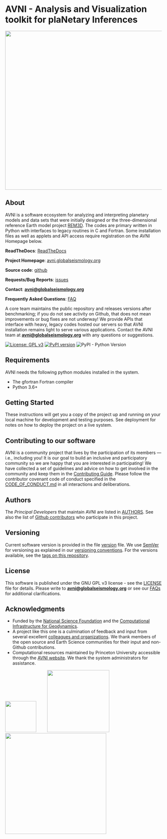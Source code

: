 # AVNI - Analysis and Visualization toolkit for plaNetary Inferences

<img src="https://portal.globalseismology.org/docs/avni/stable/_static/logos/logo_avni_color_withname.png" width="512">

## About

AVNI is a software ecosystem for analyzing and interpreting planetary models and data sets that were initially designed or the three-dimensional reference Earth model project [REM3D](https://rem3d.org). The codes are primary written in Python with interfaces to legacy routines in C and Fortran. Some installation files as well as applets and API access require registration on the AVNI Homepage below.

**ReadTheDocs**: [ReadTheDocs](https://portal.globalseismology.org/docs/avni)

**Project Homepage**: [avni.globalseismology.org](http://avni.globalseismology.org)

**Source code**: [github](https://github.com/globalseismology/avni)

**Requests/Bug Reports**: [issues](https://github.com/globalseismology/avni/issues)

**Contact**: **avni@globalseismology.org**

**Frequently Asked Questions**: [FAQ](https://portal.globalseismology.org/docs/avni/stable/overview/faq.html)

A core team maintains the public repository and releases versions after benchmarking; if you do not see activity on Github, that does not mean improvements or bug fixes are not underway! We provide APIs that interface with heavy, legacy codes hosted our servers so that AVNI installation remains light to serve various applications. Contact the AVNI team at **avni@globalseismology.org** with any questions or suggestions.

[![License: GPL v3](https://img.shields.io/badge/License-GPLv3-blue.svg)](https://www.gnu.org/licenses/gpl-3.0) [![PyPI version](https://badge.fury.io/py/avni.svg)](https://badge.fury.io/py/avni) ![PyPI - Python Version](https://img.shields.io/pypi/pyversions/avni.svg?style=popout)

## Requirements

AVNI needs the following python modules installed in the system.
* The gfortran Fortran compiler
* Python 3.6+

## Getting Started

These instructions will get you a copy of the project up and running on your local machine for development and testing purposes. See deployment for notes on how to deploy the project on a live system.


## Contributing to our software

AVNI is a community project that lives by the participation of its
members — i.e., including you! It is our goal to build an inclusive and
participatory community so we are happy that you are interested in
participating! We have collected a set of guidelines and advice on how to get
involved in the community and keep them in the
[Contributing Guide](https://portal.globalseismology.org/docs/avni/stable/overview/contributing.html).
Please follow the contributor covenant code of conduct specified in the [CODE_OF_CONDUCT.md](CODE_OF_CONDUCT.md) in all interactions and deliberations.

## Authors

The *Principal Developers* that maintain AVNI are listed in [AUTHORS](AUTHORS). See also the list of [Github contributors](https://github.com/globalseismology/avni/contributors) who participate in this project.

## Versioning

Current software version is provided in the file [version](avni/version.py) file. We use [SemVer](http://semver.org/) for versioning as explained in our [versioning conventions](https://portal.globalseismology.org/docs/avni/stable/overview/versioning_conventions.html). For the versions available, see the [tags on this repository](https://github.com/globalseismology/avni/tags).

## License

This software is published under the GNU GPL v3 license - see the [LICENSE](LICENSE) file for details. Please write to **avni@globalseismology.org** or see our [FAQs](https://portal.globalseismology.org/docs/avni/stable/overview/faq.html) for additional clarifications.

## Acknowledgments

* Funded by the [National Science Foundation](http://nsf.gov) and the [Computational Infrastructure for Geodynamics](http://geodynamics.org).
* A project like this one is a culmination of feedback and input from several excellent [colleagues and organizations](https://globalseismology.princeton.edu/about/people). We thank members of the open source and Earth Science communities for their input and non-Github contributions.
* Computational resources maintained by Princeton University accessible through the [AVNI website](http://avni.globalseismology.org). We thank the system administrators for assistance.

<img src="https://portal.globalseismology.org/docs/avni/stable/_static/NSF.png" width="100"> &nbsp; &nbsp; &nbsp; &nbsp; <img src="https://portal.globalseismology.org/docs/avni/stable/_static/CIG_logo.png" width="200"> &nbsp; &nbsp; &nbsp; &nbsp; <img src="https://portal.globalseismology.org/docs/avni/stable/_static/logos/PU-standard.png" width="325">
